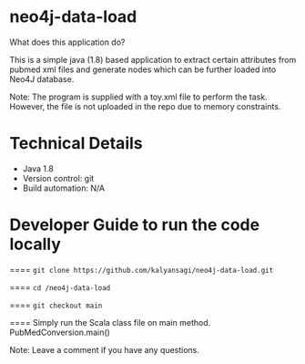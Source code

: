 # neo4j-data-load
What does this application do?

This is a simple java (1.8) based application to extract certain attributes from pubmed xml files and generate nodes which can be further loaded into Neo4J database.

Note: The program is supplied with a toy.xml file to perform the task. However, the file is not uploaded in the repo due to memory constraints.


# Technical Details
- Java 1.8
- Version control: git
- Build automation: N/A



# Developer Guide to run the code locally
==== `git clone https://github.com/kalyansagi/neo4j-data-load.git`

==== `cd /neo4j-data-load`

==== `git checkout main`

==== Simply run the Scala class file on main method.
PubMedConversion.main()

Note: Leave a comment if you have any questions.


